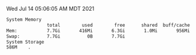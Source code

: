 Wed Jul 14 05:06:05 AM MDT 2021
```bash
System Memory
               total        used        free      shared  buff/cache   available
Mem:           7.7Gi       416Mi       6.3Gi       1.0Mi       956Mi       7.0Gi
Swap:          7.7Gi          0B       7.7Gi
System Storage
586M	.
```
